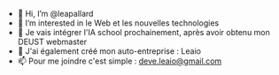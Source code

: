 - 👋 Hi, I’m @leapallard
- 👀 I’m interested in le Web et les nouvelles technologies 
- 🌱 Je vais intégrer l'IA school prochainement, après avoir obtenu mon DEUST webmaster 
- 💞️ J'ai également créé mon auto-entreprise : Leaio
- 📫 Pour me joindre c'est simple : deve.leaio@gmail.com 

<!---
leapallard/leapallard is a ✨ special ✨ repository because its `README.md` (this file) appears on your GitHub profile.
You can click the Preview link to take a look at your changes.
--->
